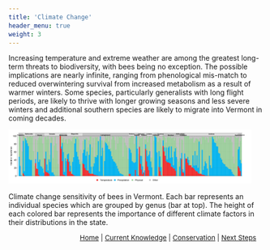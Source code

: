 ```yaml
---
title: 'Climate Change'
header_menu: true
weight: 3
---
```


Increasing temperature and extreme weather are among the greatest long-term threats to biodiversity, with bees being no exception. The possible implications are nearly infinite, ranging from phenological mis-match to reduced overwintering survival from increased metabolism as a result of warmer winters. Some species, particularly generalists with long flight periods, are likely to thrive with longer growing seasons and less severe winters and additional southern species are likely to migrate into Vermont in coming decades. 

<img src="images/Bee_Climate_Sens.png" alt="Vt_Bee_ClimateChange_sensitivity" style="width: 95%; height:21%">
<p class="caption">Climate change sensitivity of bees in Vermont. Each bar represents an individual species which are grouped by genus (bar at top). The height of each colored bar represents the importance of different climate factors in their distributions in the state.</p>

<p style="font-size: 10pt; text-align: right; margin-right: 3%"><a href="https://vtecostudies.github.io/SoBees_LandingPage/">Home</a> | <a href="https://vtecostudies.github.io/SoBees_Current_Knowledge/">Current Knowledge</a> | <a href="https://vtecostudies.github.io/SoBees_Conservation/">Conservation</a> | <a href="https://vtecostudies.github.io/SoBees_Next_Steps/">Next Steps</a></p>   